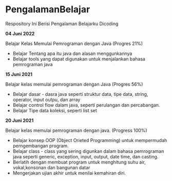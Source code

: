 # PengalamanBelajar
Respository Ini Berisi Pengalaman Belajarku Dicoding

**04 Juni 2022**

Belajar Kelas Memulai Pemrograman dengan Java (Progres 21%)
 * Belajar Tentang apa itu java dan alasan menggunkannya
 * Belajar tools yang dapat digunakan untuk menjalankan bahasa pemrograman java

**15 Juni 2021**

Belajar kelas memulai pemrograman dengan Java (Progres 56%)
 * Belajar dasar - dasra java seperti struktur data, tipe data, string, operator, input outpu, dan array
 * Belajar control flow dalam java, seperti perulangan dan percabangan.
 * Belajar Tipe data koleksi, seperti list set 

**20 Juni 2021**

Belajar kelas memulai pemrograman dengan java. (Progress 100%)

* Belajar konsep OOP (Object Orieted Programming) untuk mempermudah perngembangan program.
* Belajar class - class yang sering digunkan dalam bahasa pemrograman java seperti generic, exception, input, output, date time, dan casting.
* Berlatih dengan membuat program untuk menghitung suhu air, vokal,konsonan dan bangunan datar
* Mengerjakan ujian akhir untuk menilai kemahiran diri.
